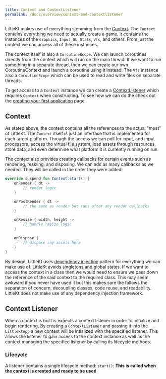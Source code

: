 ```yaml
---
title: Context and ContextListener
permalink: /docs/overview/context-and-contextlistener
---
```


LittleKt makes use of everything stemming from the [Context](https://github.com/littlektframework/littlekt/blob/master/core/src/commonMain/kotlin/com/lehaine/littlekt/Context.kt). The `Context` contains everything we need to actually create a game. It contains the instances of the `Graphics`, `Input`, `GL`, `Stats`, `Vfs`, and others. From just the context we can access all of these instances.

The context itself is also a `CoroutineScope`. We can launch coroutines directly from the context which will run on the main thread. If we want to run something in a separate thread, then we can create our own CoroutineContext and launch a coroutine using it instead. The `Vfs` instance also a `CoroutineScope` which can be used to read and write files on separate threads.

To get access to a `Context` instance we can create a [ContextListener](https://github.com/littlektframework/littlekt/blob/master/core/src/commonMain/kotlin/com/lehaine/littlekt/ContextListener.kt) which requires `Context` when constructing. To see how we can do the check out the [creating your first application](/docs/starting/first-application) page.

## Context

As stated above, the context contains all the references to the actual "meat" of LittleKt. The `Context` itself is just an interface that is implemented for each target platform. Through the access we can poll for input, add input processors, access the virtual file system, load assets through resources, store data, and even determine what platform it is currently running on run.

The context also provides creating callbacks for certain events such as rendering, resizing, and disposing. We can add as many callbacks as we needed. They will be called in the order they were added.

```kotlin
override suspend fun Context.start() {
    onRender { dt ->
        // render logic
    }

    onPostRender { dt ->
        // the same as render but runs after any render callbacks
    }

    onResize { width, height ->
        // handle resize logic
    }

    onDispose {
        // dispose any assets here
    }
}
```

By design, LittleKt uses [dependency injection](https://en.wikipedia.org/docs/Dependency_injection) pattern for everything we can make use of. LittleKt avoids singletons and global states. If we want to access the context in a class then we would need to ensure we pass down the reference of the said context to the required class. This may seem awkward if you never have used it but this makes sure the follows the separation of concern, decoupling classes, code reuse, and readability. LittleKt does not make use of any dependency injection framework.

## Context Listener

When a context is built is expects a context listener in order to initialize and begin rendering. By creating a `ContextListener` and passing it into the `LittleKtApp` a new context will be intialized with the specified listener. This allows the listener to gain access to the context instance as well as the context managing the specified listener by calling its lifecycle methods.

### Lifecycle

A listener contains a single lifecycle method:
`start()`: **This is called when the context is created and ready to be used**
